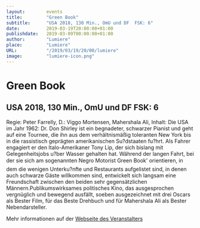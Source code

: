```yaml
---
layout:        events
title:         "Green Book"
subtitle:      "USA 2018, 130 Min., OmU und DF  FSK: 6"
date:          2019-03-19T20:00:00+01:00
publishdate:   2019-03-09T00:00:00+01:00
author:        "Lumiere"
place:         "Lumiere"
URL:           "/2019/03/19/20/00/lumiere"
image:         "lumiere-icon.png"
---
```


Green Book
===========

USA 2018, 130 Min., OmU und DF  FSK: 6
-----------

Regie: Peter Farrelly, D.: Viggo Mortensen, Mahershala Ali, Inhalt: Die USA im Jahr 1962: Dr. Don Shirley ist ein begnadeter, schwarzer  Pianist und geht auf eine Tournee, die ihn aus dem verhältnismäßig toleranten New York bis in die rassistisch geprägten amerikanischen Su?dstaaten fu?hrt. Als Fahrer engagiert er den Italo-Amerikaner Tony Lip, der sich bislang mit Gelegenheitsjobs u?ber Wasser gehalten hat. Während der langen Fahrt, bei der sie sich am sogenannten Negro Motorist Green Book' orientieren, in dem die wenigen Unterku?nfte und Restaurants aufgelistet sind, in denen auch schwarze Gäste willkommen sind, entwickelt sich langsam eine Freundschaft zwischen den beiden sehr gegensätzlichen Männern.Publikumswirksames politisches Kino, das ausgesprochen vergnüglich und bewegend ausfällt, soeben ausgezeichnet mit drei Oscars als Bester Film, für das Beste Drehbuch und für Mahershala Ali als Bester Nebendarsteller.

Mehr informationen auf der [Webseite des Veranstalters](http://www.lumiere.de/19/03/green.htm)
